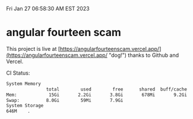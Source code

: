 Fri Jan 27 06:58:30 AM EST 2023

# angular fourteen scam


This project is live at [https://angularfourteenscam.vercel.app/](https://angularfourteenscam.vercel.app/ "dog!") thanks to Github and Vercel.

CI Status: 

```bash
System Memory
               total        used        free      shared  buff/cache   available
Mem:            15Gi       2.2Gi       3.8Gi       678Mi       9.2Gi        12Gi
Swap:          8.0Gi        59Mi       7.9Gi
System Storage
646M	.
```
```bash
